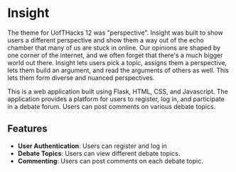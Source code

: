 # Insight

The theme for UofTHacks 12 was "perspective". Insight was built to show users a different perspective and show them a way out of the echo chamber that many of us are stuck in online. Our opinions are shaped by one corner of the internet, and we often forget that there's a much bigger world out there. Insight lets users pick a topic, assigns them a perspective, lets them build an argument, and read the arguments of others as well. This lets them form diverse and nuanced perspectives.

This is a web application built using Flask, HTML, CSS, and Javascript. The application provides a platform for users to register, log in, and participate in a debate forum. Users can post comments on various debate topics.

## Features

- **User Authentication**: Users can register and log in
- **Debate Topics**: Users can view different debate topics.
- **Commenting**: Users can post comments on each debate topic.

